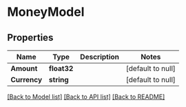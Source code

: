 # MoneyModel

## Properties
Name | Type | Description | Notes
------------ | ------------- | ------------- | -------------
**Amount** | **float32** |  | [default to null]
**Currency** | **string** |  | [default to null]

[[Back to Model list]](../README.md#documentation-for-models) [[Back to API list]](../README.md#documentation-for-api-endpoints) [[Back to README]](../README.md)


